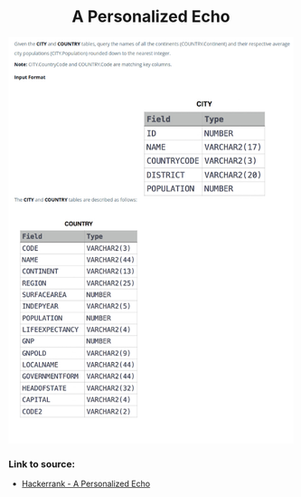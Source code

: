 <h1 align="center">A Personalized Echo</h1>

![alt text](https://github.com/matthew01lokiet/Github-repos-images/blob/main/Other/SQL/average_population_of_each_continent.png)

### Link to source: 
- <a href="https://www.hackerrank.com/challenges/bash-tutorials---a-personalized-echo/problem">Hackerrank - A Personalized Echo</a>

